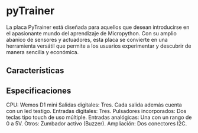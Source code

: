 # pyTrainer
La placa PyTrainer está diseñada para aquellos que desean introducirse en el apasionante mundo del aprendizaje de Micropython. Con su amplio abanico de sensores y actuadores, esta placa se convierte en una herramienta versátil que permite a los usuarios experimentar y descubrir de manera sencilla y económica.

## Características
 
## Especificaciones
CPU: Wemos D1 mini
Salidas digitales: Tres. Cada salida además cuenta con un led testigo.
Entradas digitales: Tres.
Pulsadores incorporados: Dos teclas tipo touch de uso múltiple.
Entradas analógicas: Una con un rango de 0 a 5V.
Otros: Zumbador activo (Buzzer).
Ampliación: Dos conectores I2C.
